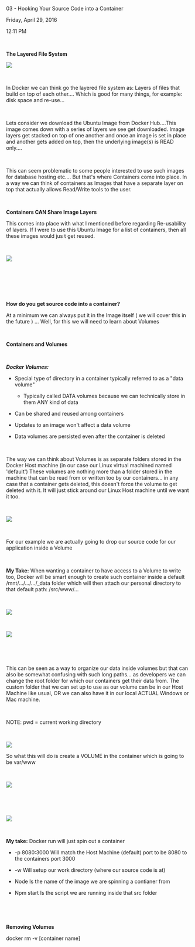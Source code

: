 03 - Hooking Your Source Code into a Container

Friday, April 29, 2016

12:11 PM

 

**The Layered File System**

![](002_03_-_Hooking_Your_Source_Code_into_a_Container_000.png)

 

In Docker we can think go the layered file system as: Layers of files that build on top of each other.... Which is good for many things, for example: disk space and re-use...

 

Lets consider we download the Ubuntu Image from Docker Hub....This image comes down with a series of layers we see get downloaded. Image layers get stacked on top of one another and once an image is set in place and another gets added on top, then the underlying image(s) is READ only....

 

This can seem problematic to some people interested to use such images for database hosting etc.... But that's where Containers come into place. In a way we can think of containers as Images that have a separate layer on top that actually allows Read/Write tools to the user.

 

**Containers CAN Share Image Layers**

This comes into place with what I mentioned before regarding Re-usability of layers. If I were to use this Ubuntu Image for a list of containers, then all these images would jus t get reused.

 

![](002_03_-_Hooking_Your_Source_Code_into_a_Container_001.png)

 

 

 

**How do you get source code into a container?**

At a minimum we can always put it in the Image itself ( we will cover this in the future ) ... Well, for this we will need to learn about Volumes

 

**Containers and Volumes**

 

***Docker Volumes:***

-   Special type of directory in a container typically referred to as a \"data volume\"

    -   Typically called DATA volumes because we can technically store in them ANY kind of data

-   Can be shared and reused among containers

-   Updates to an image won\'t affect a data volume

-   Data volumes are persisted even after the container is deleted

 

The way we can think about Volumes is as separate folders stored in the Docker Host machine (in our case our Linux virtual machined named \'default\') These volumes are nothing more than a folder stored in the machine that can be read from or written too by our containers... in any case that a container gets deleted, this doesn\'t force the volume to get deleted with it. It will just stick around our Linux Host machine until we want it too.

 

![](002_03_-_Hooking_Your_Source_Code_into_a_Container_002.png)

 

For our example we are actually going to drop our source code for our application inside a Volume

 

**My Take:** When wanting a container to have access to a Volume to write too, Docker will be smart enough to create such container inside a default /mnt/.../.../.../\_data folder which will then attach our personal directory to that default path: /src/www/...

 

![](002_03_-_Hooking_Your_Source_Code_into_a_Container_003.png)

 

![](002_03_-_Hooking_Your_Source_Code_into_a_Container_004.png)

 

 

This can be seen as a way to organize our data inside volumes but that can also be somewhat confusing with such long paths... as developers we can change the root folder for which our containers get their data from. The custom folder that we can set up to use as our volume can be in our Host Machine like usual, OR we can also have it in our local ACTUAL Windows or Mac machine.

 

NOTE: pwd = current working directory

 

![](002_03_-_Hooking_Your_Source_Code_into_a_Container_005.png)

So what this will do is create a VOLUME in the container which is going to be var/www

 

![](002_03_-_Hooking_Your_Source_Code_into_a_Container_006.png)

 

 

![](002_03_-_Hooking_Your_Source_Code_into_a_Container_007.png)

 

**My take:** Docker run will just spin out a container

-   -p 8080:3000 Will match the Host Machine (default) port to be 8080 to the containers port 3000

-   -w Will setup our work directory (where our source code is at)

-   Node Is the name of the image we are spinning a contianer from

-   Npm start Is the script we are running inside that src folder

 

 

**Removing Volumes**

docker rm -v \[container name\]
